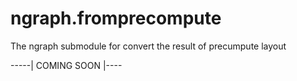 # ngraph.fromprecompute
The ngraph submodule for convert the result of precumpute layout

-----| COMING SOON |----
